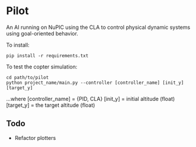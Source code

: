 # Pilot

An AI running on NuPIC using the CLA to control physical dynamic systems using goal-oriented behavior.

To install:

    pip install -r requirements.txt

To test the copter simulation:

    cd path/to/pilot
    python project_name/main.py --controller [controller_name] [init_y] [target_y]

...where 
[controller_name] = {PID, CLA}
[init_y]          = initial altitude (float)
[target_y]        = the target altitude (float)

## Todo

* Refactor plotters